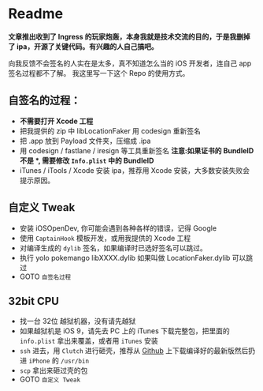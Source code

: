 # Readme

__文章推出收到了 Ingress 的玩家炮轰，本身我就是技术交流的目的，于是我删掉了 ipa，开源了关键代码。有兴趣的人自己搞吧。__

向我反馈不会签名的人实在是太多，真不知道怎么当的 iOS 开发者，连自己 app 签名过程都不了解。
我这里写一下这个 Repo 的使用方式。

## 自签名的过程：

- __不需要打开 Xcode 工程__
- 把我提供的 zip 中 libLocationFaker 用 codesign 重新签名
- 把 .app 放到 Payload 文件夹，压缩成 .ipa
- 用 codesign / fastlane / iresign 等工具重新签名 __注意:如果证书的 BundleID 不是 *, 需要修改 `Info.plist` 中的 BundleID__
- iTunes / iTools / Xcode 安装 ipa，推荐用 Xcode 安装，大多数安装失败会提示原因。

## 自定义 Tweak

- 安装 iOSOpenDev, 你可能会遇到各种各样的错误，记得 Google
- 使用 `CaptainHook` 模板开发，或用我提供的 Xcode 工程
- 对编译生成的 `dylib` 签名，如果编译时已选好签名可以跳过。
- 执行 yolo pokemango libXXXX.dylib 如果叫做 LocationFaker.dylib 可以跳过
- GOTO `自签名过程`

## 32bit CPU
- 找一台 32位 越狱机器，没有请先越狱
- 如果越狱机是 iOS 9，请先去 PC 上的 iTunes 下载完整包，把里面的 `info.plist` 拿出来覆盖，或者用 `iTunes` 安装 
- `ssh` 进去，用 `Clutch` 进行砸壳，推荐从 [Github](https://github.com/KJCracks/Clutch/releases) 上下载编译好的最新版然后扔进 `iPhone` 的 `/usr/bin`
- `scp` 拿出来砸过壳的包
- GOTO `自定义 Tweak`

